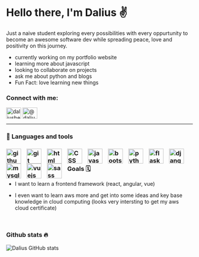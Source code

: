 

   # Hello there, I'm Dalius ✌️

Just a naive student exploring every possibilities with every oppurtunity to become an awesome software dev while spreading peace, love and positivity on this journey.


   * currently working on my portfolio website 
   * learning more about javascript 
   * looking to collaborate on projects 
   * ask me about python and blogs 
   * Fun Fact: love learning new things 


### Connect with me:

<p>
<a href="https://linkedin.com/in/daliusbeckjr" target="blank"><img align="center" src="https://raw.githubusercontent.com/rahuldkjain/github-profile-readme-generator/master/src/images/icons/Social/linked-in-alt.svg" alt="daliusbeckjr" height="30" width="40" /></a>
 <a href="https://medium.com/@daliusbeckjr" target="blank"><img align="center" src="https://raw.githubusercontent.com/rahuldkjain/github-profile-readme-generator/master/src/images/icons/Social/medium.svg" alt="@daliusbeckxiv" height="30" width="40" /></a> 

</p>

---

   <h3> 🧰 Languages and tools<h3/>
<img align="left" alt="github" width="40px" style="padding-right:12px;" src="https://cdn.jsdelivr.net/gh/devicons/devicon/icons/github/github-original-wordmark.svg" />
<img align="left" alt="git" width="40px" style="padding-right:12px;" src="https://cdn.jsdelivr.net/gh/devicons/devicon/icons/git/git-original.svg" />
<img align="left" alt="html" width="40px" style="padding-right:12px;" src="https://cdn.jsdelivr.net/gh/devicons/devicon/icons/html5/html5-plain.svg" />
<img align="left" alt="CSS" width="40px" style="padding-right:12px;" src="https://cdn.jsdelivr.net/gh/devicons/devicon/icons/css3/css3-plain.svg" />
<img align="left" alt="javascript" width="40px" style="padding-right:12px;" src="https://cdn.jsdelivr.net/gh/devicons/devicon/icons/javascript/javascript-original.svg" />
<img align="left" alt="bootstrap" width="40px" style="padding-right:12px;" src="https://cdn.jsdelivr.net/gh/devicons/devicon/icons/bootstrap/bootstrap-original.svg" />
<img align="left" alt="python" width="40px" style="padding-right:12px;" src="https://cdn.jsdelivr.net/gh/devicons/devicon/icons/python/python-original.svg" />
<img align="left" alt="flask" width="40px" style="padding-right:12px;" src="https://cdn.jsdelivr.net/gh/devicons/devicon/icons/flask/flask-original.svg" />
<img align="left" alt="django" width="40px" style="padding-right:12px;" src="https://cdn.jsdelivr.net/gh/devicons/devicon/icons/django/django-plain-wordmark.svg"/>
<img align="left" alt="mysql" width="40px" style="padding-right:12px;" src="https://cdn.jsdelivr.net/gh/devicons/devicon/icons/mysql/mysql-plain.svg" />   
<!-- <img align="left" alt="fastapi" width="40px" style="padding-right:12px;" src="https://cdn.jsdelivr.net/gh/devicons/devicon/icons/fastapi/fastapi-original.svg" /> -->
<img align="left" alt="vuejs" width="40px" style="padding-right:12px;" src="https://cdn.jsdelivr.net/gh/devicons/devicon/icons/vuejs/vuejs-original.svg" />
 <img align="left" alt="sass" width="40px" style="padding-right:12px;" src="https://cdn.jsdelivr.net/gh/devicons/devicon/icons/sass/sass-original.svg" />
                    

<br />


### Goals 🗓️

* I want to learn a frontend framework (react, angular, vue)

*  I even want to learn aws more and get into some ideas and key base knowledge in cloud computing (looks very intersting to get my aws cloud certificate)


<!-- 
    [idea] just need to add a dop menu for seperation Maybe <detail> <summary> 
    look at w3 school for some inspiration...
    1. find image icons for links to socials
    2. make a name icon 
 -->
<br />
 <h3> Github stats 🔥</h3> 

<!-- [![GitHub Streak](https://streak-stats.demolab.com?user=DaliusBeckjr&theme=cobalt)](https://git.io/streak-stats)  -->

![Dalius GitHub stats](https://github-readme-stats.vercel.app/api?username=DaliusBeckjr&show_icons=true&theme=cobalt)

<!-- [![Top Langs](https://github-readme-stats.vercel.app/api/top-langs/?username=DaliusBeckjr&langs_count=8&theme=cobalt)](https://github.com/anuraghazra/github-readme-stats) -->
